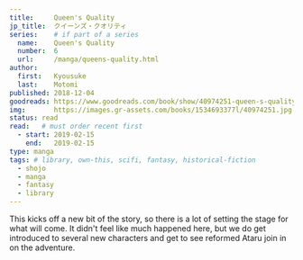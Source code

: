 ```yaml
---
title:     Queen's Quality
jp_title:  クイーンズ・クオリティ
series:    # if part of a series
  name:    Queen's Quality
  number:  6
  url:     /manga/queens-quality.html
author: 
  first:   Kyousuke 
  last:    Motomi
published: 2018-12-04
goodreads: https://www.goodreads.com/book/show/40974251-queen-s-quality-vol-6
img:       https://images.gr-assets.com/books/1534693377l/40974251.jpg
status: read
read:   # must order recent first
  - start: 2019-02-15 
    end:   2019-02-15
type: manga
tags: # library, own-this, scifi, fantasy, historical-fiction
  - shojo
  - manga
  - fantasy
  - library
---
```


This kicks off a new bit of the story, so there is a lot of setting the stage for what will come. It didn't feel like much happened here, but we do get introduced to several new characters and get to see reformed Ataru join in on the adventure.

